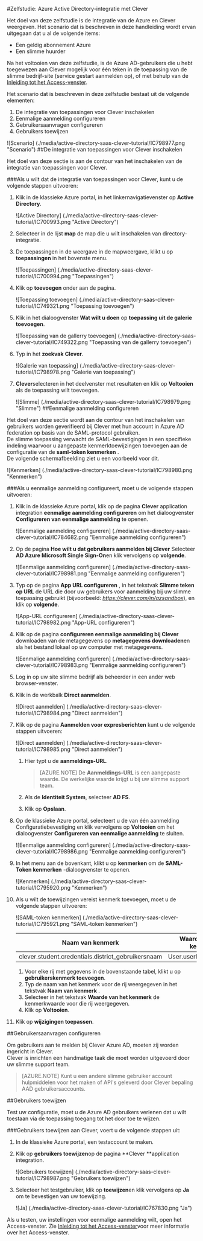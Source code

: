 <properties 
    pageTitle="Zelfstudie: Azure Active Directory-integratie met Clever | Microsoft Azure" 
    description="Meer informatie over het Clever met Azure Active Directory gebruiken voor het inschakelen van eenmalige aanmelding, geautomatiseerde provisioning en meer!" 
    services="active-directory" 
    authors="jeevansd"  
    documentationCenter="na" 
    manager="femila"/>
<tags 
    ms.service="active-directory" 
    ms.devlang="na" 
    ms.topic="article" 
    ms.tgt_pltfrm="na" 
    ms.workload="identity" 
    ms.date="09/29/2016" 
    ms.author="jeedes" />

#<a name="tutorial-azure-active-directory-integration-with-clever"></a>Zelfstudie: Azure Active Directory-integratie met Clever

Het doel van deze zelfstudie is de integratie van de Azure en Clever weergeven. Het scenario dat is beschreven in deze handleiding wordt ervan uitgegaan dat u al de volgende items:

-   Een geldig abonnement Azure
-   Een slimme huurder

Na het voltooien van deze zelfstudie, is de Azure AD-gebruikers die u hebt toegewezen aan Clever mogelijk voor één teken in de toepassing van de slimme bedrijf-site (service gestart aanmelden op), of met behulp van de [Inleiding tot het Access-venster](active-directory-saas-access-panel-introduction.md).

Het scenario dat is beschreven in deze zelfstudie bestaat uit de volgende elementen:

1.  De integratie van toepassingen voor Clever inschakelen
2.  Eenmalige aanmelding configureren
3.  Gebruikersaanvragen configureren
4.  Gebruikers toewijzen

![Scenario] (./media/active-directory-saas-clever-tutorial/IC798977.png "Scenario")
##<a name="enabling-the-application-integration-for-clever"></a>De integratie van toepassingen voor Clever inschakelen

Het doel van deze sectie is aan de contour van het inschakelen van de integratie van toepassingen voor Clever.

###<a name="to-enable-the-application-integration-for-clever-perform-the-following-steps"></a>Als u wilt dat de integratie van toepassingen voor Clever, kunt u de volgende stappen uitvoeren:

1.  Klik in de klassieke Azure portal, in het linkernavigatievenster op **Active Directory**.

    ![Active Directory] (./media/active-directory-saas-clever-tutorial/IC700993.png "Active Directory")

2.  Selecteer in de lijst **map** de map die u wilt inschakelen van directory-integratie.

3.  De toepassingen in de weergave in de mapweergave, klikt u op **toepassingen** in het bovenste menu.

    ![Toepassingen] (./media/active-directory-saas-clever-tutorial/IC700994.png "Toepassingen")

4.  Klik op **toevoegen** onder aan de pagina.

    ![Toepassing toevoegen] (./media/active-directory-saas-clever-tutorial/IC749321.png "Toepassing toevoegen")

5.  Klik in het dialoogvenster **Wat wilt u doen** op **toepassing uit de galerie toevoegen**.

    ![Toepassing van de gallerry toevoegen] (./media/active-directory-saas-clever-tutorial/IC749322.png "Toepassing van de gallerry toevoegen")

6.  Typ in het **zoekvak** **Clever**.

    ![Galerie van toepassing] (./media/active-directory-saas-clever-tutorial/IC798978.png "Galerie van toepassing")

7.  **Clever**selecteren in het deelvenster met resultaten en klik op **Voltooien** als de toepassing wilt toevoegen.

    ![Slimme] (./media/active-directory-saas-clever-tutorial/IC798979.png "Slimme")
##<a name="configuring-single-sign-on"></a>Eenmalige aanmelding configureren

Het doel van deze sectie wordt aan de contour van het inschakelen van gebruikers worden geverifieerd bij Clever met hun account in Azure AD federation op basis van de SAML-protocol gebruiken.  
De slimme toepassing verwacht de SAML-bevestigingen in een specifieke indeling waarvoor u aangepaste kenmerktoewijzingen toevoegen aan de configuratie van de **saml-token kenmerken** .  
De volgende schermafbeelding ziet u een voorbeeld voor dit.

![Kenmerken] (./media/active-directory-saas-clever-tutorial/IC798980.png "Kenmerken")

###<a name="to-configure-single-sign-on-perform-the-following-steps"></a>Als u eenmalige aanmelding configureert, moet u de volgende stappen uitvoeren:

1.  Klik in de klassieke Azure portal, klik op de pagina **Clever** application integration **eenmalige aanmelding configureren** om het dialoogvenster **Configureren van eenmalige aanmelding** te openen.

    ![Eenmalige aanmelding configureren] (./media/active-directory-saas-clever-tutorial/IC784682.png "Eenmalige aanmelding configureren")

2.  Op de pagina **Hoe wilt u dat gebruikers aanmelden bij Clever** Selecteer **AD Azure Microsoft Single Sign-On**en klik vervolgens op **volgende**.

    ![Eenmalige aanmelding configureren] (./media/active-directory-saas-clever-tutorial/IC798981.png "Eenmalige aanmelding configureren")

3.  Typ op de pagina **App URL configureren** , in het tekstvak **Slimme teken op URL** de URL die door uw gebruikers voor aanmelding bij uw slimme toepassing gebruikt (bijvoorbeeld: *https://clever.com/in/azsandbox*), en klik op **volgende**.

    ![App-URL configureren] (./media/active-directory-saas-clever-tutorial/IC798982.png "App-URL configureren")

4.  Klik op de pagina **configureren eenmalige aanmelding bij Clever** downloaden van de metagegevens op **metagegevens downloaden**en sla het bestand lokaal op uw computer met metagegevens.

    ![Eenmalige aanmelding configureren] (./media/active-directory-saas-clever-tutorial/IC798983.png "Eenmalige aanmelding configureren")

5.  Log in op uw site slimme bedrijf als beheerder in een ander web browser-venster.

6.  Klik in de werkbalk **Direct aanmelden**.

    ![Direct aanmelden] (./media/active-directory-saas-clever-tutorial/IC798984.png "Direct aanmelden")

7.  Klik op de pagina **Aanmelden voor expresberichten** kunt u de volgende stappen uitvoeren:

    ![Direct aanmelden] (./media/active-directory-saas-clever-tutorial/IC798985.png "Direct aanmelden")

    1.  Hier typt u de **aanmeldings-URL**.  

        >[AZURE.NOTE] De **Aanmeldings-URL** is een aangepaste waarde.
De werkelijke waarde krijgt u bij uw slimme support team.

    2.  Als de **Identiteit System**, selecteer **AD FS**.
    3.  Klik op **Opslaan**.

8.  Op de klassieke Azure portal, selecteert u de van één aanmelding Configuratiebevestiging en klik vervolgens op **Voltooien** om het dialoogvenster **Configureren van eenmalige aanmelding** te sluiten.

    ![Eenmalige aanmelding configureren] (./media/active-directory-saas-clever-tutorial/IC798986.png "Eenmalige aanmelding configureren")

9.  In het menu aan de bovenkant, klikt u op **kenmerken** om de **SAML-Token kenmerken** -dialoogvenster te openen.

    ![Kenmerken] (./media/active-directory-saas-clever-tutorial/IC795920.png "Kenmerken")

10. Als u wilt de toewijzingen vereist kenmerk toevoegen, moet u de volgende stappen uitvoeren:

    ![SAML-token kenmerken] (./media/active-directory-saas-clever-tutorial/IC795921.png "SAML-token kenmerken")

  	|Naam van kenmerk|Waarde van het kenmerk|
  	|---|---|
  	|clever.student.credentials.district\_gebruikersnaam|User.userPrincipalName|

    1.  Voor elke rij met gegevens in de bovenstaande tabel, klikt u op **gebruikerskenmerk toevoegen**.
    2.  Typ de naam van het kenmerk voor de rij weergegeven in het tekstvak **Naam van kenmerk** .
    3.  Selecteer in het tekstvak **Waarde van het kenmerk** de kenmerkwaarde voor die rij weergegeven.
    4.  Klik op **Voltooien**.

11. Klik op **wijzigingen toepassen**.

##<a name="configuring-user-provisioning"></a>Gebruikersaanvragen configureren

Om gebruikers aan te melden bij Clever Azure AD, moeten zij worden ingericht in Clever.  
Clever is inrichten een handmatige taak die moet worden uitgevoerd door uw slimme support team.

>[AZURE.NOTE] Kunt u een andere slimme gebruiker account hulpmiddelen voor het maken of API's geleverd door Clever bepaling AAD gebruikersaccounts.

##<a name="assigning-users"></a>Gebruikers toewijzen

Test uw configuratie, moet u de Azure AD gebruikers verlenen dat u wilt toestaan via de toepassing toegang tot het door toe te wijzen.

###<a name="to-assign-users-to-clever-perform-the-following-steps"></a>Gebruikers toewijzen aan Clever, voert u de volgende stappen uit:

1.  In de klassieke Azure portal, een testaccount te maken.

2.  Klik op **gebruikers toewijzen**op de pagina **Clever **application integration.

    ![Gebruikers toewijzen] (./media/active-directory-saas-clever-tutorial/IC798987.png "Gebruikers toewijzen")

3.  Selecteer het testgebruiker, klik op **toewijzen**en klik vervolgens op **Ja** om te bevestigen van uw toewijzing.

    ![Ja] (./media/active-directory-saas-clever-tutorial/IC767830.png "Ja")

Als u testen, uw instellingen voor eenmalige aanmelding wilt, open het Access-venster. Zie [Inleiding tot het Access-venster](active-directory-saas-access-panel-introduction.md)voor meer informatie over het Access-venster.
